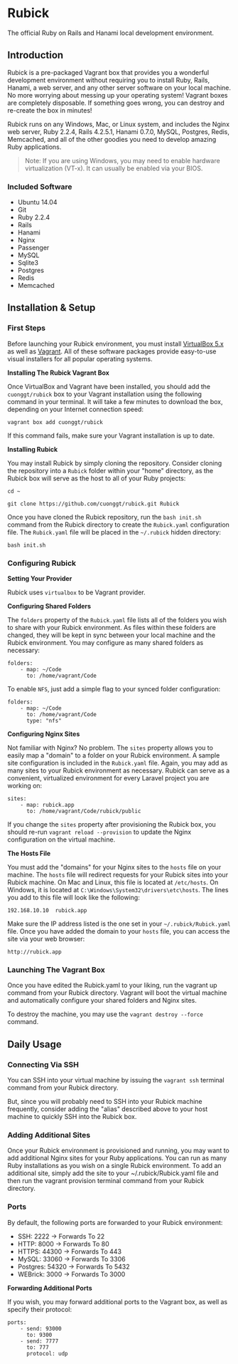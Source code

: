 # Rubick

The official Ruby on Rails and Hanami local development environment.

## Introduction

Rubick is a pre-packaged Vagrant box that provides you a wonderful development environment without requiring you to install Ruby, Rails, Hanami, a web server, and any other server software on your local machine. No more worrying about messing up your operating system! Vagrant boxes are completely disposable. If something goes wrong, you can destroy and re-create the box in minutes!

Rubick runs on any Windows, Mac, or Linux system, and includes the Nginx web server, Ruby 2.2.4, Rails 4.2.5.1, Hanami 0.7.0, MySQL, Postgres, Redis, Memcached, and all of the other goodies you need to develop amazing Ruby applications.

> Note: If you are using Windows, you may need to enable hardware virtualization (VT-x). It can usually be
> enabled via your BIOS.

### Included Software

* Ubuntu 14.04
* Git
* Ruby 2.2.4
* Rails
* Hanami
* Nginx
* Passenger
* MySQL
* Sqlite3
* Postgres
* Redis
* Memcached

## Installation & Setup

### First Steps

Before launching your Rubick environment, you must install [VirtualBox 5.x](https://www.virtualbox.org/wiki/Downloads) as well as [Vagrant](https://www.vagrantup.com/downloads.html). All of these software packages provide easy-to-use visual installers for all popular operating systems.

**Installing The Rubick Vagrant Box**

Once VirtualBox and Vagrant have been installed, you should add the `cuonggt/rubick` box to your Vagrant installation using the following command in your terminal. It will take a few minutes to download the box, depending on your Internet connection speed:

    vagrant box add cuonggt/rubick

If this command fails, make sure your Vagrant installation is up to date.

**Installing Rubick**

You may install Rubick by simply cloning the repository. Consider cloning the repository into a `Rubick` folder within your "home" directory, as the Rubick box will serve as the host to all of your Ruby projects:

    cd ~

    git clone https://github.com/cuonggt/rubick.git Rubick
    
Once you have cloned the Rubick repository, run the `bash init.sh` command from the Rubick directory to create the `Rubick.yaml` configuration file. The `Rubick.yaml` file will be placed in the `~/.rubick` hidden directory:

    bash init.sh
    
### Configuring Rubick

**Setting Your Provider**

Rubick uses `virtualbox` to be Vagrant provider.
    
**Configuring Shared Folders**

The `folders` property of the `Rubick.yaml` file lists all of the folders you wish to share with your Rubick environment. As files within these folders are changed, they will be kept in sync between your local machine and the Rubick environment. You may configure as many shared folders as necessary:

    folders:
        - map: ~/Code
          to: /home/vagrant/Code
          
To enable `NFS`, just add a simple flag to your synced folder configuration:

    folders:
        - map: ~/Code
          to: /home/vagrant/Code
          type: "nfs"
          
**Configuring Nginx Sites**

Not familiar with Nginx? No problem. The `sites` property allows you to easily map a "domain" to a folder on your Rubick environment. A sample site configuration is included in the `Rubick.yaml` file. Again, you may add as many sites to your Rubick environment as necessary. Rubick can serve as a convenient, virtualized environment for every Laravel project you are working on:

    sites:
        - map: rubick.app
          to: /home/vagrant/Code/rubick/public
      
If you change the `sites` property after provisioning the Rubick box, you should re-run `vagrant reload --provision` to update the Nginx configuration on the virtual machine.

**The Hosts File**

You must add the "domains" for your Nginx sites to the `hosts` file on your machine. The `hosts` file will redirect requests for your Rubick sites into your Rubick machine. On Mac and Linux, this file is located at `/etc/hosts`. On Windows, it is located at `C:\Windows\System32\drivers\etc\hosts`. The lines you add to this file will look like the following:

    192.168.10.10  rubick.app

Make sure the IP address listed is the one set in your `~/.rubick/Rubick.yaml` file. Once you have added the domain to your `hosts` file, you can access the site via your web browser:

    http://rubick.app

### Launching The Vagrant Box

Once you have edited the Rubick.yaml to your liking, run the vagrant up command from your Rubick directory. Vagrant will boot the virtual machine and automatically configure your shared folders and Nginx sites.

To destroy the machine, you may use the `vagrant destroy --force` command.

## Daily Usage

### Connecting Via SSH

You can SSH into your virtual machine by issuing the `vagrant ssh` terminal command from your Rubick directory.

But, since you will probably need to SSH into your Rubick machine frequently, consider adding the "alias" described above to your host machine to quickly SSH into the Rubick box.

### Adding Additional Sites

Once your Rubick environment is provisioned and running, you may want to add additional Nginx sites for your Ruby applications. You can run as many Ruby installations as you wish on a single Rubick environment. To add an additional site, simply add the site to your ~/.rubick/Rubick.yaml file and then run the vagrant provision terminal command from your Rubick directory.

### Ports

By default, the following ports are forwarded to your Rubick environment:

* SSH: 2222 → Forwards To 22
* HTTP: 8000 → Forwards To 80
* HTTPS: 44300 → Forwards To 443
* MySQL: 33060 → Forwards To 3306
* Postgres: 54320 → Forwards To 5432
* WEBrick: 3000 → Forwards To 3000

**Forwarding Additional Ports**

If you wish, you may forward additional ports to the Vagrant box, as well as specify their protocol:

    ports:
        - send: 93000
          to: 9300
        - send: 7777
          to: 777
          protocol: udp
